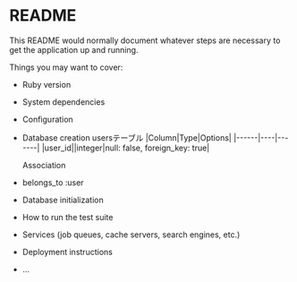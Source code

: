 # README

This README would normally document whatever steps are necessary to get the
application up and running.

Things you may want to cover:

* Ruby version

* System dependencies

* Configuration

* Database creation
  usersテーブル
|Column|Type|Options|
|------|----|-------|
|user_id||integer|null: false, foreign_key: true|

  Association
- belongs_to :user  

* Database initialization

* How to run the test suite

* Services (job queues, cache servers, search engines, etc.)

* Deployment instructions

* ...
